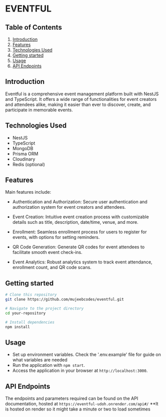 # EVENTFUL

## Table of Contents

1. [Introduction](#introduction)
2. [Features](#features)
3. [Technologies Used](#technologies-used)
4. [Getting started](#getting-started)
5. [Usage](#usage)
6. [API Endpoints](#api-endpoints)

## Introduction

Eventful is a comprehensive event management platform built with NestJS and TypeScript. It offers a wide range of functionalities for event creators and attendees alike, making it easier than ever to discover, create, and participate in memorable events.

## Technologies Used

- NestJS
- TypeScript
- MongoDB
- Prisma ORM
- Cloudinary
- Redis (optional)

## Features

Main features include:

- Authentication and Authorization: Secure user authentication and authorization system for event creators and attendees.

- Event Creation: Intuitive event creation process with customizable details such as title, description, date/time, venue, and more.

- Enrollment: Seamless enrollment process for users to register for events, with options for setting reminders.

- QR Code Generation: Generate QR codes for event attendees to facilitate smooth event check-ins.

- Event Analytics: Robust analytics system to track event attendance, enrollment count, and QR code scans.

## Getting started

```bash
# Clone this repository
git clone https://github.com/mujeebcodes/eventful.git

# Navigate to the project directory
cd your-repository

# Install dependencies
npm install
```

## Usage

- Set up environment variables. Check the '.env.example' file for guide on what variables are needed
- Run the application with `npm start`.
- Access the application in your browser at `http://localhost:3000`.

## API Endpoints

The endpoints and parameters required can be found on the API documentation, hosted at `https://eventful-udoh.onrender.com/api#/`
\*\*It is hosted on render so it might take a minute or two to load sometimes
